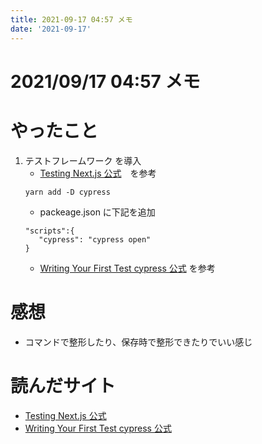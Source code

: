 ```yaml
---
title: 2021-09-17 04:57 メモ
date: '2021-09-17'
---
```


# 2021/09/17 04:57 メモ

# やったこと

1. テストフレームワーク を導入
   - [Testing Next.js 公式](https://nextjs.org/docs/testing)　を参考
   ```
   yarn add -D cypress
   ```
   - packeage.json に下記を追加
   ```
   "scripts":{
      "cypress": "cypress open"
   }
   ```
   - [Writing Your First Test cypress 公式](https://docs.cypress.io/guides/getting-started/writing-your-first-test) を参考

# 感想

- コマンドで整形したり、保存時で整形できたりでいい感じ

# 読んだサイト

- [Testing Next.js 公式](https://nextjs.org/docs/testing)
- [Writing Your First Test cypress 公式](https://docs.cypress.io/guides/getting-started/writing-your-first-test)
